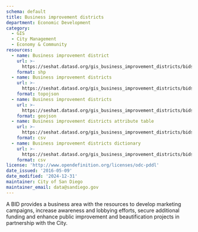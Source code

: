 ```yaml
---
schema: default
title: Business improvement districts
department: Economic Development
category:
  - GIS
  - City Management
  - Economy & Community
resources:
  - name: Business improvement district
    url: >-
      https://seshat.datasd.org/gis_business_improvement_districts/bids_datasd.zip
    format: shp
  - name: Business improvement districts
    url: >-
      https://seshat.datasd.org/gis_business_improvement_districts/bids_datasd.topo.json
    format: topojson
  - name: Business improvement districts
    url: >-
      https://seshat.datasd.org/gis_business_improvement_districts/bids_datasd.geojson
    format: geojson
  - name: Business improvement districts attribute table
    url: >-
      https://seshat.datasd.org/gis_business_improvement_districts/bids_datasd.csv
    format: csv
  - name: Business improvement districts dictionary
    url: >-
      https://seshat.datasd.org/gis_business_improvement_districts/bids_dictionary_datasd.csv
    format: csv
license: 'http://www.opendefinition.org/licenses/odc-pddl'
date_issued: '2016-05-09'
date_modified: '2024-12-31'
maintainer: City of San Diego
maintainer_email: data@sandiego.gov
---
```

A BID provides a business area with the resources to develop marketing campaigns, increase awareness and lobbying efforts, secure additional funding and enhance public improvement and beautification projects in partnership with the City.
